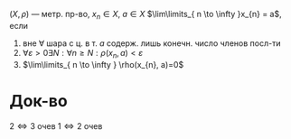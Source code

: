 $(X, \rho)$ — метр. пр-во, $x_{n} \in X,\ a \in X$
$\lim\limits_{ n \to \infty }x_{n} = a$, если 
1. вне $\forall$ шара с ц. в т. $a$ содерж. лишь конечн. число членов посл-ти
2. $\forall \varepsilon >0\exists N: \forall n\geq N: \rho(x_{n}, a)<\varepsilon$
3. $\lim\limits_{ n \to \infty } \rho(x_{n}, a)=0$
# Док-во

$2 \iff 3$ очев
$1 \iff 2$ очев